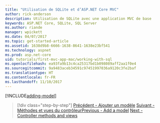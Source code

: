 ```yaml
---
title: "Utilisation de SQLite et d’ASP.NET Core MVC"
author: rick-anderson
description: Utilisation de SQLite avec une application MVC de base
keywords: ASP.NET Core, SQLite, SQL Server
ms.author: riande
manager: wpickett
ms.date: 04/07/2017
ms.topic: get-started-article
ms.assetid: 1638d9b8-6666-1638-8641-1638e23bf541
ms.technology: aspnet
ms.prod: asp.net-core
uid: tutorials/first-mvc-app-mac/working-with-sql
ms.openlocfilehash: ea93fa9b13c4ca25317bd1b098089aff2aa1f0e4
ms.sourcegitcommit: 9a9483aceb34591c97451997036a9120c3fe2baf
ms.translationtype: HT
ms.contentlocale: fr-FR
ms.lasthandoff: 11/10/2017
---
```

[!INCLUDE[adding-model](../../includes/mvc-intro/sql.md)]

>[!div class="step-by-step"]
<span data-ttu-id="51f38-104">[Précédent - Ajouter un modèle](adding-model.md)
[Suivant - Méthodes et vues du contrôleur](controller-methods-views.md)</span><span class="sxs-lookup"><span data-stu-id="51f38-104">[Previous - Add a model](adding-model.md)
[Next - Controller methods and views](controller-methods-views.md)</span></span>
